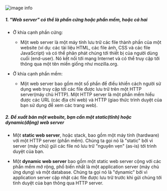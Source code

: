 ![image info](https://firebasestorage.googleapis.com/v0/b/dev-web-app-551e1.appspot.com/o/img%2Fdomain-lab04%2Fpasted%20image%200.png?alt=media&token=8b33f53d-d7a6-4f09-87df-6cb01435a449)
&nbsp;

##### 1. "Web server" có thể là phần cứng hoặc phần mềm, hoặc cả hai
- Ở khía cạnh phần cứng:
  - Một web server là một máy tính lưu trữ các file thành phần của một website (ví dụ: các tài liệu HTML, các file ảnh, CSS và các file JavaScript) và có thể phân phát chúng tới thiết bị của người dùng cuối (end-user). Nó kết nối tới mạng Internet và có thể truy cập tới thông qua một tên miền giống như mozilla.org.

- Ở khía cạnh phần mềm:
  - Một web server bao gồm một số phần để điều khiển cách người sử dụng web truy cập tới các file được lưu trữ trên một HTTP server(máy chủ HTTP). Một HTTP server là một phần mềm hiểu được các URL (các địa chỉ web) và HTTP (giao thức trình duyệt của bạn sử dụng để xem các trang web).

##### 2. Để xuất bản một website, bạn cần một static(tĩnh) hoặc dynamic(động) web server
- Một **static web server**, hoặc stack, bao gồm một máy tính (hardware) với một HTTP server (phần mềm). Chúng ta gọi nó là "static" bởi vì server (máy chủ) gửi các file nó lưu trữ "nguyên vẹn" (as-is) tới trình duyệt của bạn.

- Một **dynamic web server** bao gồm một static web server cộng với các phần mềm mở rộng, phổ biến nhất là một application server (máy chủ ứng dụng) và một database. Chúng ta gọi nó là "dynamic" bởi vì application server cập nhật các file được lưu trữ trước khi gửi chúng tới tình duyệt của bạn thông qua HTTP server.